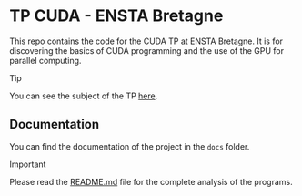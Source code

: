 # TP CUDA - ENSTA Bretagne

This repo contains the code for the CUDA TP at ENSTA Bretagne.
It is for discovering the basics of CUDA programming and the use of the GPU for parallel computing.

> [!TIP]
> You can see the subject of the TP [here](./docs/240208%20TP%20GPU%20CUDA.pdf).

## Documentation

You can find the documentation of the project in the `docs` folder.

> [!IMPORTANT]
> Please read the [README.md](./docs/README.md) file for the complete analysis of the programs.
